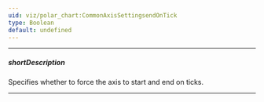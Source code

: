 ```yaml
---
uid: viz/polar_chart:CommonAxisSettingsendOnTick
type: Boolean
default: undefined
---
```

---
##### shortDescription
Specifies whether to force the axis to start and end on ticks.

---
